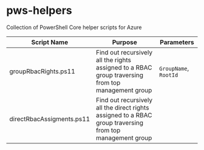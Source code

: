 # pws-helpers
Collection of PowerShell Core helper scripts for Azure

| Script Name | Purpose | Parameters |
|-------------|---------|------------|
| groupRbacRights.ps11 | Find out recursively all the rights assigned to a RBAC group traversing from top management group | `GroupName`, `RootId` |
| directRbacAssigments.ps11 | Find out recursively all the direct rights assigned to a RBAC group traversing from top management group |  |

